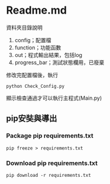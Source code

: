 # Readme.md
資料夾目錄說明
1. config；配置檔
2. function；功能函數
3. out；程式輸出結果，包括log
4. progress_bar；測試狀態欄用，已廢棄

修改完配置檔後，執行
```
python Check_Config.py
```
顯示檢查通過才可以執行主程式(Main.py)


## pip安奘與導出
### Package pip requirements.txt
```
pip freeze > requirements.txt
```

### Download pip requirements.txt
```
pip download -r requirements.txt
```